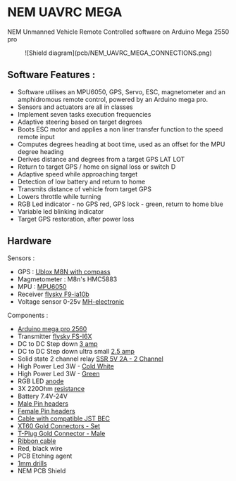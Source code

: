 # NEM UAVRC MEGA

NEM Unmanned Vehicle Remote Controlled software on Arduino Mega 2550 pro

<center>![Shield diagram](pcb/NEM_UAVRC_MEGA_CONNECTIONS.png)</center>

## Software Features :

- Software utilises an MPU6050, GPS, Servo, ESC, magnetometer and an amphidromous remote control, powered by an Arduino mega pro.
- Sensors and actuators are all in classes
- Implement seven tasks execution frequencies
- Adaptive steering based on target degrees
- Boots ESC motor and applies a non liner transfer function to the speed remote input
- Computes degrees heading at boot time, used as an offset for the MPU degree heading
- Derives distance and degrees from a target GPS LAT LOT
- Return to target GPS / home on signal loss or switch D
- Adaptive speed while approaching target
- Detection of low battery and return to home
- Transmits distance of vehicle from target GPS
- Lowers throttle while turning
- RGB Led indicator - no GPS red, GPS lock - green, return to home blue
- Variable led blinking indicator
- Target GPS restoration, after power loss

## Hardware

Sensors :

- GPS : [Ublox M8N with compass](https://www.aliexpress.com/item/4001267138914.html)
- Magmetometer : M8n's HMC5883
- MPU : [MPU6050](https://www.aliexpress.com/item/32340949017.html)
- Receiver  [flysky F9-ia10b](https://www.aliexpress.com/item/1005002151189775.html)
- Voltage sensor 0-25v [MH-electronic](https://www.hellasdigital.gr/electronics/sensors/current-sensors/voltage-sensor-module-for-robot-arduino-dc-0-25-v/)

Components : 

- [Arduino mega pro 2560](https://www.aliexpress.com/item/1005002828018807.html)
- Transmitter [flysky FS-I6X](https://www.aliexpress.com/item/1005002086903692.html)
- DC to DC Step down [3 amp](https://grobotronics.com/dc-dc-step-down-1.3-35v-3a.html)
- DC to DC Step down ultra small [2.5 amp](https://www.aliexpress.com/item/32880983608.html)
- Solid state 2 channel relay [SSR 5V 2A - 2 Channel](https://grobotronics.com/relay-module-ssr-5v-2a-2-channel.html)
- High Power Led 3W - [Cold White](https://grobotronics.com/high-power-led-3w-cold-white-emitter-2.html)
- High Power Led 3W - [Green](https://grobotronics.com/high-power-led-3w-green-emitter-2.html)
- RGB LED [anode](https://grobotronics.com/led-clear-5mm-rgb-common-anode.html)
- 3X 220Ohm [resistance](https://grobotronics.com/resistor-1-4w-metal-1-220ohm.html)
- Battery 7.4V-24V
- [Male Pin headers](https://grobotronics.com/pin-header-1x40-male-2.54mm-black-long-centered.html)
- [Female Pin headers](https://grobotronics.com/pin-header-1x10-female-2.54mm.html)
- [Cable with compatible JST BEC](http://www.nemhobby.com/plug-extension-silicone-wire-10cm-with-jst-gold-connectors-male-p34787.html)
- [XT60 Gold Connectors - Set](http://www.nemhobby.com/xt60-gold-connectors-set-p32855.html)
- [T-Plug Gold Connector - Male](http://www.nemhobby.com/t-plug-gold-connector-male-p34785.html)
- [Ribbon cable](https://grobotronics.com/ribbon-cable-28awg-0.081mm2-14-wire.html)
- Red, black wire
- PCB Etching agent
- [1mm drills](https://www.ergaleiogatos.gr/shop/trypania-sidirou-hss-bluespot-set-10-temachion/)
- NEM PCB Shield

